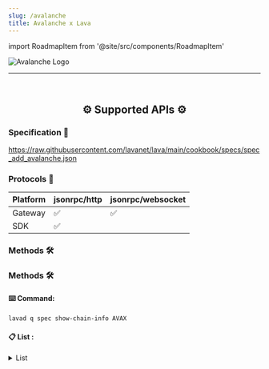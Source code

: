 ```yaml
---
slug: /avalanche
title: Avalanche x Lava
---
```


import RoadmapItem from '@site/src/components/RoadmapItem'

![Avalanche Logo](/img/chains/avalanche_logo.svg)

[<RoadmapItem icon="⛏️" title="Get RPC" description="Get access to Lava's Web3 APIs and start building on the network with ease"/>](/avalanche-dev)

[<RoadmapItem icon="🚀" title="Run an RPC Node" description="Become a part of Lava's network by running your own RPC node and accessing Web3 APIs seamlessly"/>](/avalanche-node)

<hr />
<br />

<center>

## ⚙️ Supported APIs ⚙️

</center>

### Specification 📑

https://raw.githubusercontent.com/lavanet/lava/main/cookbook/specs/spec_add_avalanche.json


### Protocols 🔗

| Platform  |  jsonrpc/http | jsonrpc/websocket 
| --------- | -------- |---------------
| Gateway   | ✅       | ✅            |
| SDK       | ✅       |               |


### Methods 🛠️

### Methods 🛠️

#### ⌨️ Command:

```bash
lavad q spec show-chain-info AVAX
```

#### 📋 List :


<details>
<summary> List </summary>

- avax.export
- avax.exportKey
- avax.getAtomicTx
- avax.getAtomicTxStatus
- avax.import
- avax.importKey
- avax.issueTx
- platform.addDelegator
- platform.getBlock
- platform.getBlockchainStatus
- platform.getCurrentSupply
- platform.getCurrentValidators
- platform.getHeight
- platform.getMinStake
- platform.getPendingValidators
- platform.getStakingAssetID
- platform.getTimestamp
- platform.getTotalStake
- platform.getTx
- platform.getTxStatus
- platform.getUTXOs
- platform.getValidatorsAt
- platform.issueTx
- platform.sampleValidators
- platform.validatedBy
- platform.validates
- avm.getAssetDescription
- avm.getBlock
- avm.getBlockByHeight
- avm.getHeight
- avm.getTxStatus
- avm.getUTXOs
- avm.issueTx
- eth_chainId

</details>

